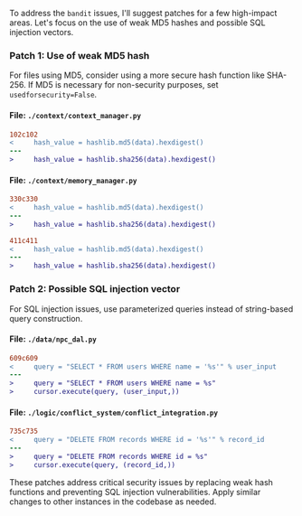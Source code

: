 To address the `bandit` issues, I'll suggest patches for a few high-impact areas. Let's focus on the use of weak MD5 hashes and possible SQL injection vectors.

### Patch 1: Use of weak MD5 hash

For files using MD5, consider using a more secure hash function like SHA-256. If MD5 is necessary for non-security purposes, set `usedforsecurity=False`.

#### File: `./context/context_manager.py`

```diff
102c102
<     hash_value = hashlib.md5(data).hexdigest()
---
>     hash_value = hashlib.sha256(data).hexdigest()
```

#### File: `./context/memory_manager.py`

```diff
330c330
<     hash_value = hashlib.md5(data).hexdigest()
---
>     hash_value = hashlib.sha256(data).hexdigest()

411c411
<     hash_value = hashlib.md5(data).hexdigest()
---
>     hash_value = hashlib.sha256(data).hexdigest()
```

### Patch 2: Possible SQL injection vector

For SQL injection issues, use parameterized queries instead of string-based query construction.

#### File: `./data/npc_dal.py`

```diff
609c609
<     query = "SELECT * FROM users WHERE name = '%s'" % user_input
---
>     query = "SELECT * FROM users WHERE name = %s"
>     cursor.execute(query, (user_input,))
```

#### File: `./logic/conflict_system/conflict_integration.py`

```diff
735c735
<     query = "DELETE FROM records WHERE id = '%s'" % record_id
---
>     query = "DELETE FROM records WHERE id = %s"
>     cursor.execute(query, (record_id,))
```

These patches address critical security issues by replacing weak hash functions and preventing SQL injection vulnerabilities. Apply similar changes to other instances in the codebase as needed.